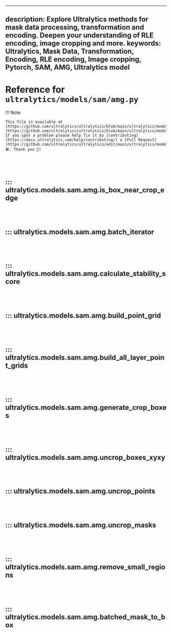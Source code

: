 ______________________________________________________________________

## description: Explore Ultralytics methods for mask data processing, transformation and encoding. Deepen your understanding of RLE encoding, image cropping and more. keywords: Ultralytics, Mask Data, Transformation, Encoding, RLE encoding, Image cropping, Pytorch, SAM, AMG, Ultralytics model

# Reference for `ultralytics/models/sam/amg.py`

!!! Note

```
This file is available at [https://github.com/ultralytics/ultralytics/blob/main/ultralytics/models/sam/amg.py](https://github.com/ultralytics/ultralytics/blob/main/ultralytics/models/sam/amg.py). If you spot a problem please help fix it by [contributing](https://docs.ultralytics.com/help/contributing/) a [Pull Request](https://github.com/ultralytics/ultralytics/edit/main/ultralytics/models/sam/amg.py) 🛠️. Thank you 🙏!
```

<br><br>

## ::: ultralytics.models.sam.amg.is_box_near_crop_edge

<br><br>

## ::: ultralytics.models.sam.amg.batch_iterator

<br><br>

## ::: ultralytics.models.sam.amg.calculate_stability_score

<br><br>

## ::: ultralytics.models.sam.amg.build_point_grid

<br><br>

## ::: ultralytics.models.sam.amg.build_all_layer_point_grids

<br><br>

## ::: ultralytics.models.sam.amg.generate_crop_boxes

<br><br>

## ::: ultralytics.models.sam.amg.uncrop_boxes_xyxy

<br><br>

## ::: ultralytics.models.sam.amg.uncrop_points

<br><br>

## ::: ultralytics.models.sam.amg.uncrop_masks

<br><br>

## ::: ultralytics.models.sam.amg.remove_small_regions

<br><br>

## ::: ultralytics.models.sam.amg.batched_mask_to_box

<br><br>
